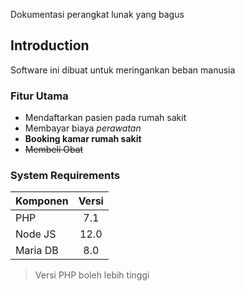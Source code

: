 Dokumentasi perangkat lunak yang bagus


## Introduction
Software ini dibuat untuk meringankan beban manusia


### Fitur Utama
* Mendaftarkan pasien pada rumah sakit
* Membayar biaya *perawatan*
* **Booking kamar rumah sakit**
* ~~Membeli Obat~~

### System Requirements
| Komponen  | Versi |
| --------- |:-----:|
| PHP       | 7.1   |
| Node JS   | 12.0  |
| Maria DB  | 8.0   |


> Versi PHP boleh lebih tinggi